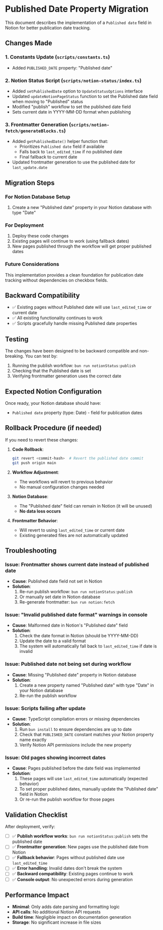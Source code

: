 # Published Date Property Migration

This document describes the implementation of a `Published date` field in Notion for better publication date tracking.

## Changes Made

### 1. Constants Update (`scripts/constants.ts`)
- Added `PUBLISHED_DATE` property: "Published date"

### 2. Notion Status Script (`scripts/notion-status/index.ts`)
- Added `setPublishedDate` option to `UpdateStatusOptions` interface
- Updated `updateNotionPageStatus` function to set the Published date field when moving to "Published" status
- Modified "publish" workflow to set the published date field
- Sets current date in YYYY-MM-DD format when publishing

### 3. Frontmatter Generation (`scripts/notion-fetch/generateBlocks.ts`)
- Added `getPublishedDate()` helper function that:
  - Prioritizes `Published date` field if available
  - Falls back to `last_edited_time` if no published date
  - Final fallback to current date
- Updated frontmatter generation to use the published date for `last_update.date`

## Migration Steps

### For Notion Database Setup
1. Create a new "Published date" property in your Notion database with type "Date"

### For Deployment
1. Deploy these code changes
2. Existing pages will continue to work (using fallback dates)
3. New pages published through the workflow will get proper published dates

### Future Considerations
This implementation provides a clean foundation for publication date tracking without dependencies on checkbox fields.

## Backward Compatibility

- ✅ Existing pages without Published date will use `last_edited_time` or current date
- ✅ All existing functionality continues to work
- ✅ Scripts gracefully handle missing Published date properties

## Testing

The changes have been designed to be backward compatible and non-breaking. You can test by:

1. Running the publish workflow: `bun run notionStatus:publish`
2. Checking that the Published date is set
3. Verifying frontmatter generation uses the correct date

## Expected Notion Configuration

Once ready, your Notion database should have:
- `Published date` property (type: Date) - field for publication dates

## Rollback Procedure (if needed)

If you need to revert these changes:

1. **Code Rollback**:
   ```bash
   git revert <commit-hash>  # Revert the published date commit
   git push origin main
   ```

2. **Workflow Adjustment**:
   - The workflows will revert to previous behavior
   - No manual configuration changes needed

3. **Notion Database**:
   - The "Published date" field can remain in Notion (it will be unused)
   - **No data loss occurs**

4. **Frontmatter Behavior**:
   - Will revert to using `last_edited_time` or current date
   - Existing generated files are not automatically updated

## Troubleshooting

### Issue: Frontmatter shows current date instead of published date
- **Cause**: Published date field not set in Notion
- **Solution**: 
  1. Re-run publish workflow: `bun run notionStatus:publish`
  2. Or manually set date in Notion database
  3. Re-generate frontmatter: `bun run notion:fetch`

### Issue: "Invalid published date format" warnings in console
- **Cause**: Malformed date in Notion's "Published date" field
- **Solution**: 
  1. Check the date format in Notion (should be YYYY-MM-DD)
  2. Update the date to a valid format
  3. The system will automatically fall back to `last_edited_time` if date is invalid

### Issue: Published date not being set during workflow
- **Cause**: Missing "Published date" property in Notion database
- **Solution**: 
  1. Create a new property named "Published date" with type "Date" in your Notion database
  2. Re-run the publish workflow

### Issue: Scripts failing after update
- **Cause**: TypeScript compilation errors or missing dependencies
- **Solution**: 
  1. Run `bun install` to ensure dependencies are up to date
  2. Check that `PUBLISHED_DATE` constant matches your Notion property name exactly
  3. Verify Notion API permissions include the new property

### Issue: Old pages showing incorrect dates
- **Cause**: Pages published before the date field was implemented
- **Solution**: 
  1. These pages will use `last_edited_time` automatically (expected behavior)
  2. To set proper published dates, manually update the "Published date" field in Notion
  3. Or re-run the publish workflow for those pages

## Validation Checklist

After deployment, verify:

- [ ] ✅ **Publish workflow works**: `bun run notionStatus:publish` sets the published date
- [ ] ✅ **Frontmatter generation**: New pages use the published date from Notion
- [ ] ✅ **Fallback behavior**: Pages without published date use `last_edited_time`
- [ ] ✅ **Error handling**: Invalid dates don't break the system
- [ ] ✅ **Backward compatibility**: Existing pages continue to work
- [ ] ✅ **Console output**: No unexpected errors during generation

## Performance Impact

- **Minimal**: Only adds date parsing and formatting logic
- **API calls**: No additional Notion API requests
- **Build time**: Negligible impact on documentation generation
- **Storage**: No significant increase in file sizes